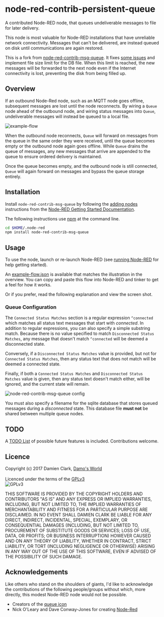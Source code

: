 # node-red-contrib-persistent-queue

A contributed Node-RED node, that queues undeliverable messages to file for later delivery.

This node is most valuable for Node-RED installations that have unreliable network connectivity.
Messages that can't be delivered, are instead queued on disk until communications are again
restored. 

This is a fork from [node-red-contrib-msg-queue](https://github.com/damoclark/node-red-contrib-msg-queue). It fixes
[some issues](https://github.com/damoclark/node-red-contrib-msg-queue/issues/1) and implement file size limit for 
the DB file. When this limit is reached, the new messages will be forwarded to the next node even if the Internet 
connectivity is lost, preventing the disk from being filled up.

## Overview
If an outbound Node-Red node, such as an MQTT node goes offline, subsequent messages are
lost until the node reconnects.  By wiring a `Queue` node ahead of the outbound
node, and wiring status messages into `Queue`, undeliverable messages will instead be queued
to a local file.  

![example-flow](https://raw.githubusercontent.com/damoclark/node-red-contrib-msg-queue/master/examples/example-flow.gif)

When the outbound node reconnects, `Queue` will forward on messages from the
queue in the same order they were received, until the queue becomes empty
or the outbound node again goes offline.  While `Queue` drains the queue of messages, any new
messages that arrive are appended to the queue to ensure ordered delivery is maintained.

Once the queue becomes empty, and the outbound node is still connected, `Queue` will again 
forward on messages and bypass the queue storage entirely.  

## Installation

Install `node-red-contrib-msg-queue` by following the
[adding nodes](http://nodered.org/docs/getting-started/adding-nodes)
instructions from the
[Node-RED Getting Started Documentation](http://nodered.org/docs/getting-started/).

The following instructions use [npm](https://www.npmjs.com/) at the command line.

```bash
cd $HOME/.node-red
npm install node-red-contrib-msg-queue
```

## Usage

To use the node, launch or re-launch Node-RED (see
[running Node-RED](http://nodered.org/docs/getting-started/running.html) for
help getting started).

An [example-flow.json](https://raw.githubusercontent.com/damoclark/node-red-contrib-msg-queue/master/examples/example-flow.json) 
is available that matches the illustration in the overview.  You can copy and paste this flow 
into Node-RED and tinker to get a feel for how it works.

Or if you prefer, read the following explanation and view the screen shot.

### Queue Configuration

The `Connected Status Matches` section is a regular expression `^connected` which
matches all status text messages that start with *connected*.  In addition to regular
expressions, you can also specify a simple substring match.  Because there is no
value specified to match `Disconnected Status Matches`, any message that doesn't
match `^connected` will be deemed a disconnected state.  

Conversely, if a `Disconnected Status Matches` value is provided, but not for
`Connected Status Matches`, then any status text that does not match will be
deemed a connected state.  

Finally, if both a `Connected Status Matches` and `Disconnected Status Matches` 
value is given, then any status text doesn't match either, will be ignored, and
the current state will remain.

![node-red-contrib-msg-queue config](https://raw.githubusercontent.com/damoclark/node-red-contrib-msg-queue/master/examples/node-red-contrib-msg-queue-edit.png)

You must also specify a filename for the sqlite database that stores queued
messages during a *disconnected* state.  This database file **must not** be
shared between multiple queue nodes.

## TODO

A [TODO List](TODO.md) of possible future features is included.  Contributions
welcome.

## Licence
Copyright (c) 2017 Damien Clark, [Damo's World](https://damos.world)<br/> <br/>
Licenced under the terms of the
[GPLv3](https://www.gnu.org/licenses/gpl.txt)<br/>
![GPLv3](https://www.gnu.org/graphics/gplv3-127x51.png "GPLv3")

THIS SOFTWARE IS PROVIDED BY THE COPYRIGHT HOLDERS AND CONTRIBUTORS "AS IS" AND
ANY EXPRESS OR IMPLIED WARRANTIES, INCLUDING, BUT NOT LIMITED TO, THE IMPLIED
WARRANTIES OF MERCHANTABILITY AND FITNESS FOR A PARTICULAR PURPOSE ARE
DISCLAIMED. IN NO EVENT SHALL DAMIEN CLARK BE LIABLE FOR ANY DIRECT,
INDIRECT, INCIDENTAL, SPECIAL, EXEMPLARY, OR CONSEQUENTIAL DAMAGES (INCLUDING,
BUT NOT LIMITED TO, PROCUREMENT OF SUBSTITUTE GOODS OR SERVICES; LOSS OF USE,
DATA, OR PROFITS; OR BUSINESS INTERRUPTION) HOWEVER CAUSED AND ON ANY THEORY OF
LIABILITY, WHETHER IN CONTRACT, STRICT LIABILITY, OR TORT (INCLUDING NEGLIGENCE
OR OTHERWISE) ARISING IN ANY WAY OUT OF THE USE OF THIS SOFTWARE, EVEN IF
ADVISED OF THE POSSIBILITY OF SUCH DAMAGE.

## Acknowledgements

Like others who stand on the shoulders of giants, I'd like to acknowledge
the contributions of the following people/groups without which, more directly,
this modest Node-RED node would not be possible.

* Creators of the [queue icon](https://commons.wikimedia.org/wiki/File:AWS_Simple_Icons_Messaging_Amazon_SQS_Queue.svg)
* Nick O'Leary and Dave Conway-Jones for creating [Node-Red](http://nodered.org/about/)

